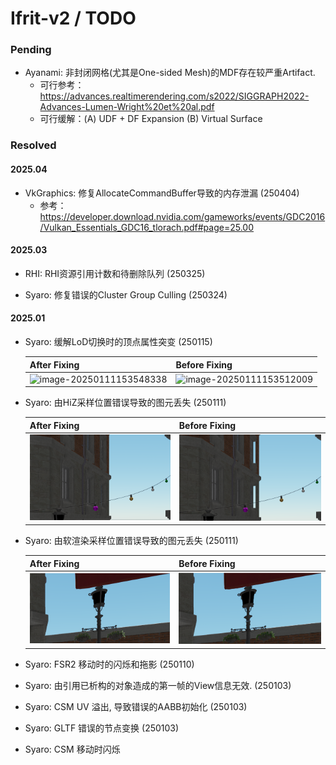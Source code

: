 # Ifrit-v2 /  TODO 

### Pending

- Ayanami: 非封闭网格(尤其是One-sided Mesh)的MDF存在较严重Artifact.
  - 可行参考：https://advances.realtimerendering.com/s2022/SIGGRAPH2022-Advances-Lumen-Wright%20et%20al.pdf
  - 可行缓解：(A) UDF + DF Expansion (B) Virtual Surface



### Resolved

#### 2025.04

- VkGraphics: 修复AllocateCommandBuffer导致的内存泄漏 (250404)
  - 参考：https://developer.download.nvidia.com/gameworks/events/GDC2016/Vulkan_Essentials_GDC16_tlorach.pdf#page=25.00


#### 2025.03

- RHI: RHI资源引用计数和待删除队列 (250325)

- Syaro: 修复错误的Cluster Group Culling (250324)

#### 2025.01
- Syaro: 缓解LoD切换时的顶点属性突变 (250115)

  | After Fixing                                       | Before Fixing                                      |
  | -------------------------------------------------- | -------------------------------------------------- |
  | ![image-20250111153548338](docs/imgtodo/nlod1.png) | ![image-20250111153512009](docs/imgtodo/nlod2.png) |

- Syaro: 由HiZ采样位置错误导致的图元丢失 (250111)

  | After Fixing                                                 | Before Fixing                                                |
  | ------------------------------------------------------------ | ------------------------------------------------------------ |
  | ![image-20250111153548338](docs/imgtodo/image-20250111153548338.png) | ![image-20250111153512009](docs/imgtodo/image-20250111153512009.png) |

- Syaro: 由软渲染采样位置错误导致的图元丢失 (250111)

  | After Fixing                                                 | Before Fixing                                                |
  | ------------------------------------------------------------ | ------------------------------------------------------------ |
  | ![image-20250111144804794](docs/imgtodo/image-20250111144804794.png) | ![image-20250111144843767](docs/imgtodo/image-20250111144843767.png) |

  

- Syaro: FSR2 移动时的闪烁和拖影 (250110)

- Syaro: 由引用已析构的对象造成的第一帧的View信息无效. (250103)

- Syaro: CSM UV 溢出, 导致错误的AABB初始化 (250103)

- Syaro: GLTF 错误的节点变换 (250103)

- Syaro: CSM 移动时闪烁

  